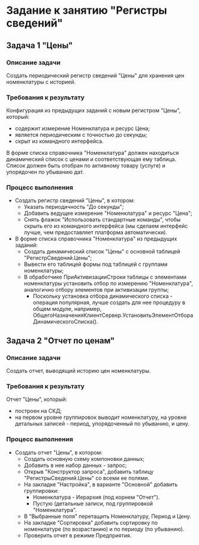 # Задание к занятию "Регистры сведений"

## Задача 1 "Цены"

### Описание задачи

Создать периодический регистр сведений "Цены" для хранения цен номенклатуры с историей.

### Требования к результату

Конфигурация из предыдущих заданий с новым регистром "Цены", который:

* содержит измерение Номенклатура и ресурс Цена;
* является периодическим с точностью до секунды;
* скрыт из командного интерфейса.

В форме списка справочника "Номенклатура" должен находиться динамический список с ценами и соответствующая ему таблица.
Список должен быть отобран по активному товару (услуге) и упорядочен по убыванию дат.

### Процесс выполнения

* Создать регистр сведений "Цены", в котором:
  * Указать периодичность "До секунды";
  * Добавить ведущее измерение "Номенклатура" и ресурс "Цена";
  * Снять флажок "Использовать стандартные команды", чтобы скрыть его из командного интерфейса (мы сделаем интерфейс лучше, чем предоставляет платформа автоматически).
* В форме списка справочника "Номенклатура" из предыдущих заданий:
  * Создать динамический список "Цены" с основной таблицей "РегистрСведений.Цены";
  * Вывести его таблицей формы под таблицей с группами номенклатуры;
  * В обработчике ПриАктивизацииСтроки таблицы с элементами номенклатуры установить отбор по измерению "Номенклатура", аналогично отбору элементов при активизации группы;
    * Поскольку установка отбора динамического списка - операция популярная, лучше создать для нее процедуру в общем модуле, например, ОбщегоНазначенияКлиентСервер.УстановитьЭлементОтбораДинамическогоСписка().

## Задача 2 "Отчет по ценам"

### Описание задачи

Создать отчет, выводящий историю цен номенклатуры.

### Требования к результату

Отчет "Цены", который:
* построен на СКД;
* на первом уровне группировок выводит номенклатуру, на уровне детальных записей - период, упорядоченный по убыванию, и цену.

### Процесс выполнения

* Создать отчет "Цены", в котором:
  * Создать основную схему компоновки данных;
  * Добавить в нее набор данных - запрос;
  * Открыв "Конструктор запроса", добавить таблицу "РегистрыСведений.Цены" со всеми ее полями.
  * На закладке "Настройка", в варианте "Основной" добавить группировки:
    * Номенклатура - Иерархия (под корнем "Отчет").
    * Пустую (детальные записи, под группировкой "Номенклатура".
  * В "Выбранные поля" перетащить Номенклатуру, Период и Цену.
  * На закладке "Сортировка" добавить сортировку по номенклатуре (по возрастанию) и по периоду (по убыванию).
  * Проверить отчет в режиме Предприятия.
